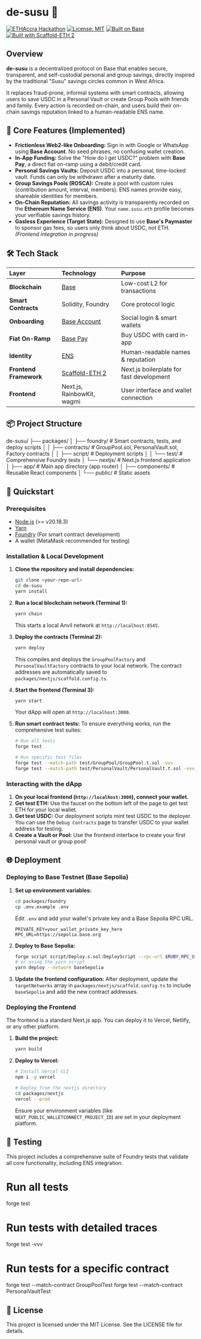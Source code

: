 # de-susu 🏺

[![ETHAccra Hackathon](https://img.shields.io/badge/Hackathon-ETHAccra%202025-blue)](https://taikai.network/hackathons/ethaccra-2025)
[![License: MIT](https://img.shields.io/badge/License-MIT-yellow.svg)](https://opensource.org/licenses/MIT)
[![Built on Base](https://img.shields.io/badge/Built_on-Base-0052FF)](https://base.org)
[![Built with Scaffold-ETH 2](https://img.shields.io/badge/Built_with-Scaffold--ETH_2-FF6B6B)](https://github.com/scaffold-eth/scaffold-eth-2)

## Overview

**de-susu** is a decentralized protocol on Base that enables secure, transparent, and self-custodial personal and group savings, directly inspired by the traditional "Susu" savings circles common in West Africa.

It replaces fraud-prone, informal systems with smart contracts, allowing users to save USDC in a Personal Vault or create Group Pools with friends and family. Every action is recorded on-chain, and users build their on-chain savings reputation linked to a human-readable ENS name.

## 🎯 Core Features (Implemented)

*   **Frictionless Web2-like Onboarding:** Sign in with Google or WhatsApp using **Base Account**. No seed phrases, no confusing wallet creation.
*   **In-App Funding:** Solve the "How do I get USDC?" problem with **Base Pay**, a direct fiat on-ramp using a debit/credit card.
*   **Personal Savings Vaults:** Deposit USDC into a personal, time-locked vault. Funds can only be withdrawn after a maturity date.
*   **Group Savings Pools (ROSCA):** Create a pool with custom rules (contribution amount, interval, members). ENS names provide easy, shareable identities for members.
*   **On-Chain Reputation:** All savings activity is transparently recorded on the **Ethereum Name Service (ENS)**. Your `name.susu.eth` profile becomes your verifiable savings history.
*   **Gasless Experience (Target State):** Designed to use **Base's Paymaster** to sponsor gas fees, so users only think about USDC, not ETH. *(Frontend integration in progress)*

## 🛠️ Tech Stack

| Layer | Technology | Purpose |
| :--- | :--- | :--- |
| **Blockchain** | [Base](https://base.org) | Low-cost L2 for transactions |
| **Smart Contracts** | Solidity, Foundry | Core protocol logic |
| **Onboarding** | [Base Account](https://docs.base.org/guides/onchainkit) | Social login & smart wallets |
| **Fiat On-Ramp** | [Base Pay](https://docs.base.org/guides/base-pay) | Buy USDC with card in-app |
| **Identity** | [ENS](https://ens.domains) | Human-readable names & reputation |
| **Frontend Framework**| [Scaffold-ETH 2](https://github.com/scaffold-eth/scaffold-eth-2) | Next.js boilerplate for fast development |
| **Frontend** | Next.js, RainbowKit, wagmi | User interface and wallet connection |

## 📦 Project Structure

de-susu/
├── packages/
│ ├── foundry/ # Smart contracts, tests, and deploy scripts
│ │ ├── contracts/ # GroupPool.sol, PersonalVault.sol, Factory contracts
│ │ ├── script/ # Deployment scripts
│ │ └── test/ # Comprehensive Foundry tests
│ └── nextjs/ # Next.js frontend application
│ ├── app/ # Main app directory (app router)
│ ├── components/ # Reusable React components
│ └── public/ # Static assets

## 🚀 Quickstart

### Prerequisites

- [Node.js](https://nodejs.org/en/) (>= v20.18.3)
- [Yarn](https://classic.yarnpkg.com/lang/en/docs/install/)
- [Foundry](https://book.getfoundry.sh/getting-started/installation) (For smart contract development)
- A wallet (MetaMask recommended for testing)

### Installation & Local Development

1.  **Clone the repository and install dependencies:**

    ```bash
    git clone <your-repo-url>
    cd de-susu
    yarn install
    ```

2.  **Run a local blockchain network (Terminal 1):**

    ```bash
    yarn chain
    ```
    This starts a local Anvil network at `http://localhost:8545`.

3.  **Deploy the contracts (Terminal 2):**

    ```bash
    yarn deploy
    ```
    This compiles and deploys the `GroupPoolFactory` and `PersonalVaultFactory` contracts to your local network. The contract addresses are automatically saved to `packages/nextjs/scaffold.config.ts`.

4.  **Start the frontend (Terminal 3):**

    ```bash
    yarn start
    ```
    Your dApp will open at `http://localhost:3000`.

5.  **Run smart contract tests:**
    To ensure everything works, run the comprehensive test suites:
    ```bash
    # Run all tests
    forge test

    # Run specific test files
    forge test --match-path test/GroupPool/GroupPool.t.sol -vvv
    forge test --match-path test/PersonalVault/PersonalVault.t.sol -vvv
    ```

### Interacting with the dApp

1.  **On your local frontend (`http://localhost:3000`), connect your wallet.**
2.  **Get test ETH:** Use the faucet on the bottom left of the page to get test ETH for your local wallet.
3.  **Get test USDC:** Our deployment scripts mint test USDC to the deployer. You can use the `Debug Contracts` page to transfer USDC to your wallet address for testing.
4.  **Create a Vault or Pool:** Use the frontend interface to create your first personal vault or group pool!

## 🌐 Deployment

### Deploying to Base Testnet (Base Sepolia)

1.  **Set up environment variables:**
    ```bash
    cd packages/foundry
    cp .env.example .env
    ```
    Edit `.env` and add your wallet's private key and a Base Sepolia RPC URL.
    ```
    PRIVATE_KEY=your_wallet_private_key_here
    RPC_URL=https://sepolia.base.org
    ```

2.  **Deploy to Base Sepolia:**
    ```bash
    forge script script/Deploy.s.sol:DeployScript --rpc-url $RUBY_RPC_URL --broadcast --verify -vvvv
    # or using the yarn script
    yarn deploy --network baseSepolia
    ```

3.  **Update the frontend configuration:**
    After deployment, update the `targetNetworks` array in `packages/nextjs/scaffold.config.ts` to include `baseSepolia` and add the new contract addresses.

### Deploying the Frontend

The frontend is a standard Next.js app. You can deploy it to Vercel, Netlify, or any other platform.

1.  **Build the project:**
    ```bash
    yarn build
    ```

2.  **Deploy to Vercel:**
    ```bash
    # Install Vercel CLI
    npm i -g vercel

    # Deploy from the nextjs directory
    cd packages/nextjs
    vercel --prod
    ```
    Ensure your environment variables (like `NEXT_PUBLIC_WALLETCONNECT_PROJECT_ID`) are set in your deployment platform.

## 🧪 Testing

This project includes a comprehensive suite of Foundry tests that validate all core functionality, including ENS integration.


# Run all tests
forge test

# Run tests with detailed traces
forge test -vvv

# Run tests for a specific contract
forge test --match-contract GroupPoolTest
forge test --match-contract PersonalVaultTest

##  📄 License
This project is licensed under the MIT License. See the LICENSE file for details.